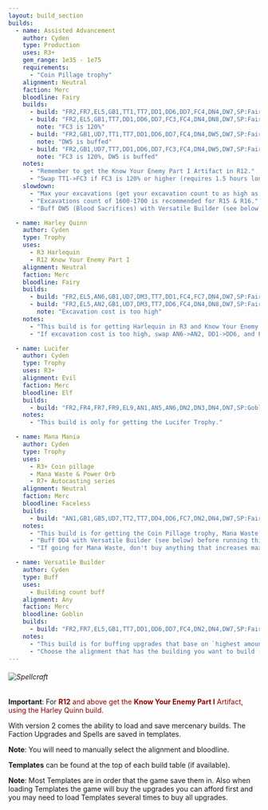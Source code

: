 ```yaml
---
layout: build_section
builds:
  - name: Assisted Advancement
    author: Cyden
    type: Production
    uses: R3+
    gem_range: 1e35 - 1e75
    requirements:
      - "Coin Pillage trophy"
    alignment: Neutral
    faction: Merc
    bloodline: Fairy
    builds:
      - build: "FR2,FR7,EL5,GB1,TT1,TT7,DD1,DD6,DD7,FC4,DN4,DW7,SP:Fairy Chanting,SP:God's Hand"
      - build: "FR2,EL5,GB1,TT7,DD1,DD6,DD7,FC3,FC4,DN4,DN8,DW7,SP:Fairy Chanting,SP:God's Hand"
        note: "FC3 is 120%"
      - build: "FR2,GB1,UD7,TT1,TT7,DD1,DD6,DD7,FC4,DN4,DW5,DW7,SP:Fairy Chanting,SP:God's Hand"
        note: "DW5 is buffed"
      - build: "FR2,GB1,UD7,TT7,DD1,DD6,DD7,FC3,FC4,DN4,DW5,DW7,SP:Fairy Chanting,SP:God's Hand"
        note: "FC3 is 120%, DW5 is buffed"
    notes:
      - "Remember to get the Know Your Enemy Part I Artifact in R12."
      - "Swap TT1->FC3 if FC3 is 120% or higher (requires 1.5 hours longest session this R)."
    slowdown:
      - "Max your excavations (get your excavation count to as high as possible): Swap FR7 (or UD7)->DN8."
      - "Excavations count of 1600-1700 is recommended for R15 & R16."
      - "Buff DW5 (Blood Sacrifices) with Versatile Builder (see below), then swap EL5->DW5 and FR7->UD7."

  - name: Harley Quinn
    author: Cyden
    type: Trophy
    uses:
      - R3 Harlequin
      - R12 Know Your Enemy Part I
    alignment: Neutral
    faction: Merc
    bloodline: Fairy
    builds:
      - build: "FR2,EL5,AN6,GB1,UD7,DM3,TT7,DD1,FC4,FC7,DN4,DW7,SP:Fairy Chanting,SP:God's Hand"
      - build: "FR2,EL5,AN2,GB1,UD7,DM3,TT7,DD6,FC4,DN4,DN8,DW7,SP:Fairy Chanting,SP:God's Hand"
        note: "Excavation cost is too high"
    notes:
      - "This build is for getting Harlequin in R3 and Know Your Enemy Lore Artifact in R12+"
      - "If excavation cost is too high, swap AN6->AN2, DD1->DD6, and FC7->DN8."

  - name: Lucifer
    author: Cyden
    type: Trophy
    uses: R3+
    alignment: Evil
    faction: Merc
    bloodline: Elf
    builds:
      - build: "FR2,FR4,FR7,FR9,EL9,AN1,AN5,AN6,DN2,DN3,DN4,DN7,SP:Goblin's Greed,SP:Fairy Chanting"
    notes:
      - "This build is only for getting the Lucifer Trophy."

  - name: Mana Mania
    author: Cyden
    type: Trophy
    uses:
      - R3+ Coin pillage
      - Mana Waste & Power Orb
      - R7+ Autocasting series
    alignment: Neutral
    faction: Merc
    bloodline: Faceless
    builds:
      - build: "AN1,GB1,GB5,UD7,TT2,TT7,DD4,DD6,FC7,DN2,DN4,DW7,SP:Fairy Chanting,SP:Moon Blessing"
    notes:
      - "This build is for getting the Coin Pillage trophy, Mana Waste trophy & excavating Power Orb in R3 and getting Autocasting upgrades in R7+."
      - "Buff DD4 with Versatile Builder (see below) before running this build is recommended."
      - "If going for Mana Waste, don't buy anything that increases max mana aside from Helden Sterben Nicht. This includes DD4, Druid Heritage, Mana Matrix, Premeditation and Ruby Power or Reincarnation power if they increase max mana."

  - name: Versatile Builder
    author: Cyden
    type: Buff
    uses:
      - Building count buff
    alignment: Any
    faction: Merc
    bloodline: Goblin
    builds:
      - build: "FR2,FR7,EL5,GB1,TT7,DD1,DD6,DD7,FC4,DN2,DN4,DW7,SP:Fairy Chanting,SP:God's Hand"
    notes:
      - "This build is for buffing upgrades that base on `highest amount of x building built in this reincarnation` (like DD4: Earthly Bond or DW5: Blood Sacrifices)."
      - "Choose the alignment that has the building you want to build (for example: Evil for DW5, Neutral for DD4)."
---
```


<h6><img src="http://musicfamily.org/realm/Factions/picks/MercenaryTopPage.png" alt="Spellcraft" align="middle"></h6>
<p><b>Important</b>: For <font color=DarkRed><b>R12</b> and above get the <b>Know Your Enemy Part I</b> Artifact, using the Harley Quinn build.</font>
<p>With version 2 comes the ability to load and save mercenary builds. The Faction Upgrades and Spells are saved in templates.</p>
<p><b>Note</b>: You will need to manually select the alignment and bloodline.</p>
<p><b>Templates</b> can be found at the top of each build table (if available).</p>
<p><b>Note</b>: Most Templates are in order that the game save them in. Also when loading Templates the game will buy the upgrades you can afford first and you may need to load Templates several times to buy all upgrades.</p>
